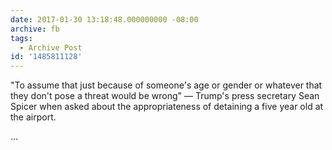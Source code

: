 ```yaml
---
date: 2017-01-30 13:18:48.000000000 -08:00
archive: fb
tags: 
  - Archive Post
id: '1485811128'
---
```


"To assume that just because of someone's age or gender or whatever that they don't pose a threat would be wrong" — Trump's press secretary Sean Spicer when asked about the appropriateness of detaining a five year old at the airport.

...
